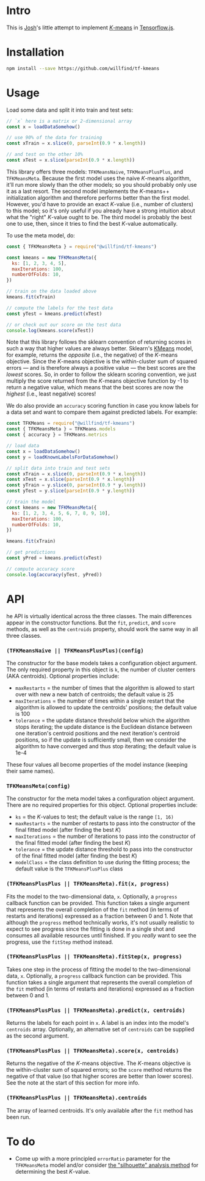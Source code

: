 # Intro

This is [Josh](https://github.com/jrc03c)'s little attempt to implement [_K_-means](https://en.wikipedia.org/wiki/K-means_clustering) in [Tensorflow.js](https://www.tensorflow.org/js).

# Installation

```bash
npm install --save https://github.com/willfind/tf-kmeans
```

# Usage

Load some data and split it into train and test sets:

```js
// `x` here is a matrix or 2-dimensional array
const x = loadDataSomehow()

// use 90% of the data for training
const xTrain = x.slice(0, parseInt(0.9 * x.length))

// and test on the other 10%
const xTest = x.slice(parseInt(0.9 * x.length))
```

This library offers three models: `TFKMeansNaive`, `TFKMeansPlusPlus`, and `TFKMeansMeta`. Because the first model uses the naive _K_-means algorithm, it'll run more slowly than the other models; so you should probably only use it as a last resort. The second model implements the _K_-means++ initialization algorithm and therefore performs better than the first model. However, you'd have to provide an exact _K_-value (i.e., number of clusters) to this model; so it's only useful if you already have a strong intuition about what the "right" _K_-value ought to be. The third model is probably the best one to use, then, since it tries to find the best _K_-value automatically.

To use the meta model, do:

```js
const { TFKMeansMeta } = require("@willfind/tf-kmeans")

const kmeans = new TFKMeansMeta({
  ks: [1, 2, 3, 4, 5],
  maxIterations: 100,
  numberOfFolds: 10,
})

// train on the data loaded above
kmeans.fit(xTrain)

// compute the labels for the test data
const yTest = kmeans.predict(xTest)

// or check out our score on the test data
console.log(kmeans.score(xTest))
```

Note that this library follows the sklearn convention of returning scores in such a way that higher values are always better. Sklearn's [KMeans](https://scikit-learn.org/stable/modules/generated/sklearn.cluster.KMeans.html) model, for example, returns the _opposite_ (i.e., the negative) of the _K_-means objective. Since the _K_-means objective is the within-cluster sum of squared errors — and is therefore always a positive value — the best scores are the _lowest_ scores. So, in order to follow the sklearn scoring convention, we just multiply the score returned from the _K_-means objective function by -1 to return a negative value, which means that the best scores are now the _highest_ (i.e., least negative) scores!

We do also provide an `accuracy` scoring function in case you know labels for a data set and want to compare them against predicted labels. For example:

```js
const TFKMeans = require("@willfind/tf-kmeans")
const { TFKMeansMeta } = TFKMeans.models
const { accuracy } = TFKMeans.metrics

// load data
const x = loadDataSomehow()
const y = loadKnownLabelsForDataSomehow()

// split data into train and test sets
const xTrain = x.slice(0, parseInt(0.9 * x.length))
const xTest = x.slice(parseInt(0.9 * x.length))
const yTrain = y.slice(0, parseInt(0.9 * y.length))
const yTest = y.slice(parseInt(0.9 * y.length))

// train the model
const kmeans = new TFKMeansMeta({
  ks: [1, 2, 3, 4, 5, 6, 7, 8, 9, 10],
  maxIterations: 100,
  numberOfFolds: 10,
})

kmeans.fit(xTrain)

// get predictions
const yPred = kmeans.predict(xTest)

// compute accuracy score
console.log(accuracy(yTest, yPred))
```

# API

he API is virtually identical across the three classes. The main differences appear in the constructor functions. But the `fit`, `predict`, and `score` methods, as well as the `centroids` property, should work the same way in all three classes.

### `(TFKMeansNaive || TFKMeansPlusPlus)(config)`

The constructor for the base models takes a configuration object argument. The only required property in this object is `k`, the number of cluster centers (AKA centroids). Optional properties include:

- `maxRestarts` = the number of times that the algorithm is allowed to start over with new a new batch of centroids; the default value is 25
- `maxIterations` = the number of times within a single restart that the algorithm is allowed to update the centroids' positions; the default value is 100
- `tolerance` = the update distance threshold below which the algorithm stops iterating; the update distance is the Euclidean distance between one iteration's centroid positions and the next iteration's centroid positions, so if the update is sufficiently small, then we consider the algorithm to have converged and thus stop iterating; the default value is 1e-4

These four values all become properties of the model instance (keeping their same names).

### `TFKMeansMeta(config)`

The constructor for the meta model takes a configuration object argument. There are no required properties for this object. Optional properties include:

- `ks` = the _K_-values to test; the default value is the range `[1, 16)`
- `maxRestarts` = the number of restarts to pass into the constructor of the final fitted model (after finding the best _K_)
- `maxIterations` = the number of iterations to pass into the constructor of the final fitted model (after finding the best _K_)
- `tolerance` = the update distance threshold to pass into the constructor of the final fitted model (after finding the best _K_)
- `modelClass` = the class definition to use during the fitting process; the default value is the `TFKMeansPlusPlus` class

### `(TFKMeansPlusPlus || TFKMeansMeta).fit(x, progress)`

Fits the model to the two-dimensional data, `x`. Optionally, a `progress` callback function can be provided. This function takes a single argument that represents the overall completion of the `fit` method (in terms of restarts and iterations) expressed as a fraction between 0 and 1. Note that although the `progress` method technically works, it's not usually realistic to expect to see progress since the fitting is done in a single shot and consumes all available resources until finished. If you _really_ want to see the progress, use the `fitStep` method instead.

### `(TFKMeansPlusPlus || TFKMeansMeta).fitStep(x, progress)`

Takes one step in the process of fitting the model to the two-dimensional data, `x`. Optionally, a `progress` callback function can be provided. This function takes a single argument that represents the overall completion of the `fit` method (in terms of restarts and iterations) expressed as a fraction between 0 and 1.

### `(TFKMeansPlusPlus || TFKMeansMeta).predict(x, centroids)`

Returns the labels for each point in `x`. A label is an index into the model's `centroids` array. Optionally, an alternative set of `centroids` can be supplied as the second argument.

### `(TFKMeansPlusPlus || TFKMeansMeta).score(x, centroids)`

Returns the negative of the _K_-means objective. The _K_-means objective is the within-cluster sum of squared errors; so the `score` method returns the negative of that value (so that higher scores are better than lower scores). See the note at the start of this section for more info.

### `(TFKMeansPlusPlus || TFKMeansMeta).centroids`

The array of learned centroids. It's only available after the `fit` method has been run.

# To do

- Come up with a more principled `errorRatio` parameter for the `TFKMeansMeta` model and/or consider [the "silhouette" analysis method](https://scikit-learn.org/stable/auto_examples/cluster/plot_kmeans_silhouette_analysis.html) for determining the best _K_-value.
